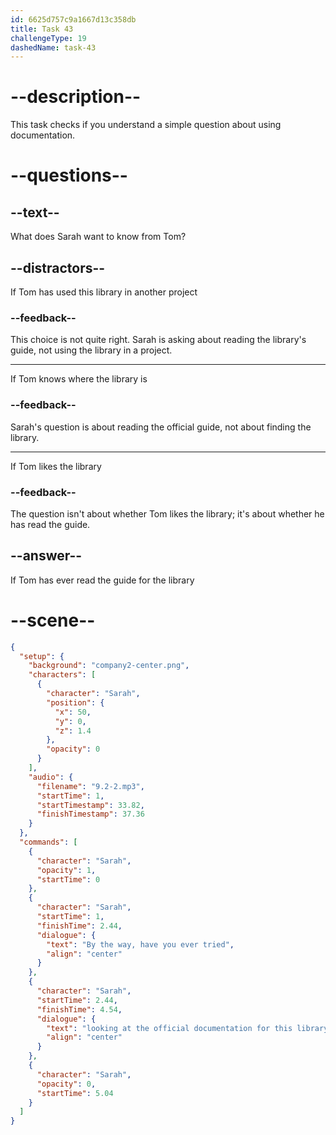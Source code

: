 ```yaml
---
id: 6625d757c9a1667d13c358db
title: Task 43
challengeType: 19
dashedName: task-43
---
```


<!-- (Audio) Sarah: By the way, have you ever tried looking at the official documentation for this library? -->

# --description--

This task checks if you understand a simple question about using documentation.

# --questions--

## --text--

What does Sarah want to know from Tom?

## --distractors--

If Tom has used this library in another project

### --feedback--

This choice is not quite right. Sarah is asking about reading the library's guide, not using the library in a project.

---

If Tom knows where the library is

### --feedback--

Sarah's question is about reading the official guide, not about finding the library.

---

If Tom likes the library

### --feedback--

The question isn't about whether Tom likes the library; it's about whether he has read the guide.

## --answer--

If Tom has ever read the guide for the library

# --scene--

```json
{
  "setup": {
    "background": "company2-center.png",
    "characters": [
      {
        "character": "Sarah",
        "position": {
          "x": 50,
          "y": 0,
          "z": 1.4
        },
        "opacity": 0
      }
    ],
    "audio": {
      "filename": "9.2-2.mp3",
      "startTime": 1,
      "startTimestamp": 33.82,
      "finishTimestamp": 37.36
    }
  },
  "commands": [
    {
      "character": "Sarah",
      "opacity": 1,
      "startTime": 0
    },
    {
      "character": "Sarah",
      "startTime": 1,
      "finishTime": 2.44,
      "dialogue": {
        "text": "By the way, have you ever tried",
        "align": "center"
      }
    },
    {
      "character": "Sarah",
      "startTime": 2.44,
      "finishTime": 4.54,
      "dialogue": {
        "text": "looking at the official documentation for this library?",
        "align": "center"
      }
    },
    {
      "character": "Sarah",
      "opacity": 0,
      "startTime": 5.04
    }
  ]
}
```


